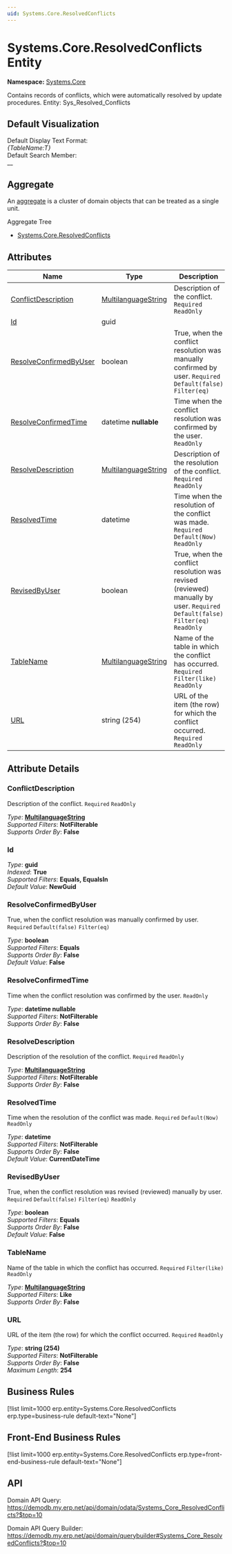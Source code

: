 ```yaml
---
uid: Systems.Core.ResolvedConflicts
---
```

# Systems.Core.ResolvedConflicts Entity

**Namespace:** [Systems.Core](Systems.Core.md)  

Contains records of conflicts, which were automatically resolved by update procedures. Entity: Sys_Resolved_Conflicts

## Default Visualization
Default Display Text Format:  
_{TableName:T}_  
Default Search Member:  
__  

## Aggregate
An [aggregate](https://docs.erp.net/tech/advanced/concepts/aggregates.html) is a cluster of domain objects that can be treated as a single unit.  

Aggregate Tree  
* [Systems.Core.ResolvedConflicts](Systems.Core.ResolvedConflicts.md)  

## Attributes

| Name | Type | Description |
| ---- | ---- | --- |
| [ConflictDescription](Systems.Core.ResolvedConflicts.md#conflictdescription) | [MultilanguageString](../data-types.md#multilanguagestring) | Description of the conflict. `Required` `ReadOnly` 
| [Id](Systems.Core.ResolvedConflicts.md#id) | guid |  
| [ResolveConfirmedByUser](Systems.Core.ResolvedConflicts.md#resolveconfirmedbyuser) | boolean | True, when the conflict resolution was manually confirmed by user. `Required` `Default(false)` `Filter(eq)` 
| [ResolveConfirmedTime](Systems.Core.ResolvedConflicts.md#resolveconfirmedtime) | datetime __nullable__ | Time when the conflict resolution was confirmed by the user. `ReadOnly` 
| [ResolveDescription](Systems.Core.ResolvedConflicts.md#resolvedescription) | [MultilanguageString](../data-types.md#multilanguagestring) | Description of the resolution of the conflict. `Required` `ReadOnly` 
| [ResolvedTime](Systems.Core.ResolvedConflicts.md#resolvedtime) | datetime | Time when the resolution of the conflict was made. `Required` `Default(Now)` `ReadOnly` 
| [RevisedByUser](Systems.Core.ResolvedConflicts.md#revisedbyuser) | boolean | True, when the conflict resolution was revised (reviewed) manually by user. `Required` `Default(false)` `Filter(eq)` `ReadOnly` 
| [TableName](Systems.Core.ResolvedConflicts.md#tablename) | [MultilanguageString](../data-types.md#multilanguagestring) | Name of the table in which the conflict has occurred. `Required` `Filter(like)` `ReadOnly` 
| [URL](Systems.Core.ResolvedConflicts.md#url) | string (254) | URL of the item (the row) for which the conflict occurred. `Required` `ReadOnly` 


## Attribute Details

### ConflictDescription

Description of the conflict. `Required` `ReadOnly`

_Type_: **[MultilanguageString](../data-types.md#multilanguagestring)**  
_Supported Filters_: **NotFilterable**  
_Supports Order By_: **False**  

### Id

_Type_: **guid**  
_Indexed_: **True**  
_Supported Filters_: **Equals, EqualsIn**  
_Default Value_: **NewGuid**  

### ResolveConfirmedByUser

True, when the conflict resolution was manually confirmed by user. `Required` `Default(false)` `Filter(eq)`

_Type_: **boolean**  
_Supported Filters_: **Equals**  
_Supports Order By_: **False**  
_Default Value_: **False**  

### ResolveConfirmedTime

Time when the conflict resolution was confirmed by the user. `ReadOnly`

_Type_: **datetime __nullable__**  
_Supported Filters_: **NotFilterable**  
_Supports Order By_: **False**  

### ResolveDescription

Description of the resolution of the conflict. `Required` `ReadOnly`

_Type_: **[MultilanguageString](../data-types.md#multilanguagestring)**  
_Supported Filters_: **NotFilterable**  
_Supports Order By_: **False**  

### ResolvedTime

Time when the resolution of the conflict was made. `Required` `Default(Now)` `ReadOnly`

_Type_: **datetime**  
_Supported Filters_: **NotFilterable**  
_Supports Order By_: **False**  
_Default Value_: **CurrentDateTime**  

### RevisedByUser

True, when the conflict resolution was revised (reviewed) manually by user. `Required` `Default(false)` `Filter(eq)` `ReadOnly`

_Type_: **boolean**  
_Supported Filters_: **Equals**  
_Supports Order By_: **False**  
_Default Value_: **False**  

### TableName

Name of the table in which the conflict has occurred. `Required` `Filter(like)` `ReadOnly`

_Type_: **[MultilanguageString](../data-types.md#multilanguagestring)**  
_Supported Filters_: **Like**  
_Supports Order By_: **False**  

### URL

URL of the item (the row) for which the conflict occurred. `Required` `ReadOnly`

_Type_: **string (254)**  
_Supported Filters_: **NotFilterable**  
_Supports Order By_: **False**  
_Maximum Length_: **254**  



## Business Rules

[!list limit=1000 erp.entity=Systems.Core.ResolvedConflicts erp.type=business-rule default-text="None"]

## Front-End Business Rules

[!list limit=1000 erp.entity=Systems.Core.ResolvedConflicts erp.type=front-end-business-rule default-text="None"]

## API

Domain API Query:
<https://demodb.my.erp.net/api/domain/odata/Systems_Core_ResolvedConflicts?$top=10>

Domain API Query Builder:
<https://demodb.my.erp.net/api/domain/querybuilder#Systems_Core_ResolvedConflicts?$top=10>

